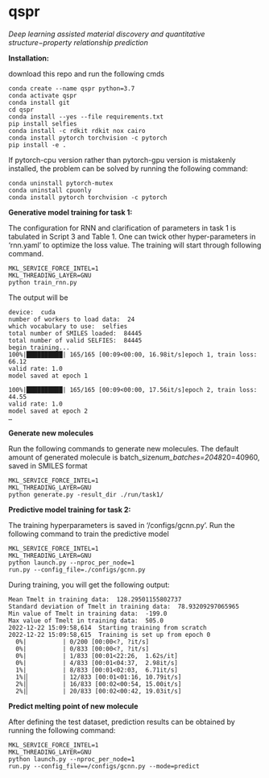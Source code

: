 # qspr

*Deep learning assisted material discovery and quantitative structure−property relationship prediction*

**Installation:**

download this repo and run the following cmds
```
conda create --name qspr python=3.7
conda activate qspr
conda install git
cd qspr
conda install --yes --file requirements.txt
pip install selfies
conda install -c rdkit rdkit nox cairo 
conda install pytorch torchvision -c pytorch
pip install -e .
```

If pytorch-cpu version rather than pytorch-gpu version is mistakenly installed, the problem can be solved by running the following command:
```
conda uninstall pytorch-mutex
conda uninstall cpuonly
conda install pytorch torchvision -c pytorch
```

**Generative model training for task 1:**

The configuration for RNN and clarification of parameters in task 1 is tabulated in Script 3 and Table 1. One can twick other hyper-parameters in ‘rnn.yaml’ to optimize the loss value.  The training will start through following command. 
```
MKL_SERVICE_FORCE_INTEL=1
MKL_THREADING_LAYER=GNU
python train_rnn.py
```
The output will be 
```
device:  cuda
number of workers to load data:  24
which vocabulary to use:  selfies
total number of SMILES loaded:  84445
total number of valid SELFIES:  84445
begin training...
100%|██████████| 165/165 [00:09<00:00, 16.98it/s]epoch 1, train loss: 66.12
valid rate: 1.0
model saved at epoch 1
 
100%|██████████| 165/165 [00:09<00:00, 17.56it/s]epoch 2, train loss: 44.55
valid rate: 1.0
model saved at epoch 2
…
```

**Generate new molecules**

Run the following commands to generate new molecules. The default amount of generated molecule is batch_size*num_batches=2048*20=40960, saved in SMILES format
```
MKL_SERVICE_FORCE_INTEL=1
MKL_THREADING_LAYER=GNU
python generate.py -result_dir ./run/task1/
```

**Predictive model training for task 2:**

The training hyperparameters is saved in ‘/configs/gcnn.py’. Run the following command to train the predictive model
```
MKL_SERVICE_FORCE_INTEL=1
MKL_THREADING_LAYER=GNU
python launch.py --nproc_per_node=1
run.py --config_file=./configs/gcnn.py
```

During training, you will get the following output:
```
Mean Tmelt in training data:  128.29501155802737
Standard deviation of Tmelt in training data:  78.93209297065965
Min value of Tmelt in training data:  -199.0
Max value of Tmelt in training data:  505.0 
2022-12-22 15:09:58,614  Starting training from scratch
2022-12-22 15:09:58,615  Training is set up from epoch 0
  0%|          | 0/200 [00:00<?, ?it/s]
  0%|          | 0/833 [00:00<?, ?it/s]
  0%|          | 1/833 [00:01<22:26,  1.62s/it]
  0%|          | 4/833 [00:01<04:37,  2.98it/s]
  1%|          | 8/833 [00:01<02:03,  6.71it/s]
  1%|▏         | 12/833 [00:01<01:16, 10.79it/s]
  2%|▏         | 16/833 [00:02<00:54, 15.00it/s]
  2%|▏         | 20/833 [00:02<00:42, 19.03it/s]

```

**Predict melting point of new molecule**

After defining the test dataset, prediction results can be obtained by running the following command:
```
MKL_SERVICE_FORCE_INTEL=1
MKL_THREADING_LAYER=GNU
python launch.py --nproc_per_node=1
run.py --config_file==/configs/gcnn.py --mode=predict
```
